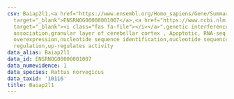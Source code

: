 ```yaml
---
csv: Baiap2l1,<a href="https://www.ensembl.org/Homo_sapiens/Gene/Summary?db=core;g=ENSRNOG00000001007"
  target="_blank">ENSRNOG00000001007</a>,<a href="https://www.ncbi.nlm.nih.gov/pubmed/30467350"
  target="_blank"><i class="fas fa-file"></i></a>",genetic interference,functional
  association,granular layer of cerebellar cortex , Apoptotic, RNA-seq assay, hsf-1
  overexpression,nucleotide sequence identification,nucleotide sequence identification,transcriptional
  regulation,up-regulates activity
data_alias: Baiap2l1
data_id: ENSRNOG00000001007
data_numevidence: 1
data_species: Rattus norvegicus
data_taxid: '10116'
title: Baiap2l1
---
```

